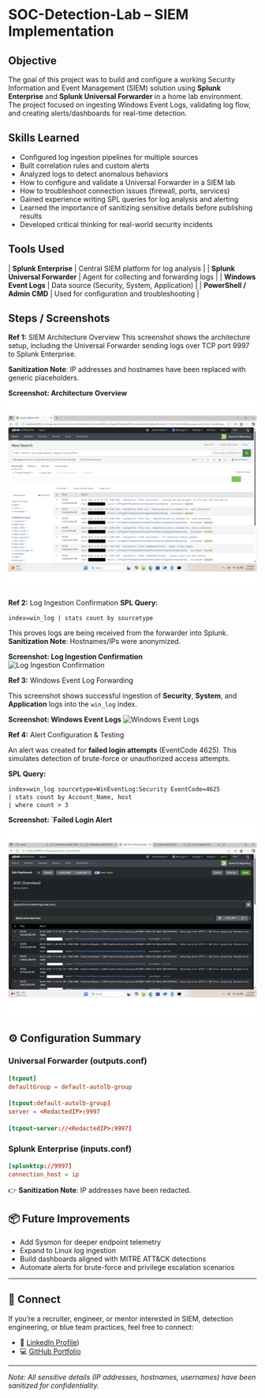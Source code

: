 # SOC-Detection-Lab – SIEM Implementation

## Objective
The goal of this project was to build and configure a working Security Information and Event Management (SIEM) solution using **Splunk Enterprise** and **Splunk Universal Forwarder** in a home lab environment.  
The project focused on ingesting Windows Event Logs, validating log flow, and creating alerts/dashboards for real-time detection.

## Skills Learned
- Configured log ingestion pipelines for multiple sources
- Built correlation rules and custom alerts
- Analyzed logs to detect anomalous behaviors
- How to configure and validate a Universal Forwarder in a SIEM lab
- How to troubleshoot connection issues (firewall, ports, services)
- Gained experience writing SPL queries for log analysis and alerting
- Learned the importance of sanitizing sensitive details before publishing results
- Developed critical thinking for real-world security incidents

## Tools Used
| **Splunk Enterprise** | Central SIEM platform for log analysis |
| **Splunk Universal Forwarder** | Agent for collecting and forwarding logs |
| **Windows Event Logs** | Data source (Security, System, Application) |
| **PowerShell / Admin CMD** | Used for configuration and troubleshooting |

## Steps / Screenshots
**Ref 1:** SIEM Architecture Overview
This screenshot shows the architecture setup, including the Universal Forwarder sending logs over TCP port 9997 to Splunk Enterprise.

**Sanitization Note**: IP addresses and hostnames have been replaced with generic placeholders.

**Screenshot: Architecture Overview**
![Architecture Overview](https://github.com/antwoinecollins/SOC-Detection-Lab-SIEM-Implementation/blob/main/Splunk_System_Log_Volume_by_Source.jpg?raw=true)

**Ref 2:** Log Ingestion Confirmation
**SPL Query:**
```spl
index=win_log | stats count by sourcetype
````

This proves logs are being received from the forwarder into Splunk.
**Sanitization Note**: Hostnames/IPs were anonymized.

**Screenshot: Log Ingestion Confirmation**  
![Log Ingestion Confirmation](https://github.com/antwoinecollins/SOC-Detection-Lab-SIEM-Implementation/blob/main/Log_Ingestion_Confirmation.jpg?raw=true)


**Ref 3:** Windows Event Log Forwarding

This screenshot shows successful ingestion of **Security**, **System**, and **Application** logs into the `win_log` index.

**Screenshot: Windows Event Logs**
![Windows Event Logs](https://github.com/antwoinecollins/SOC-Detection-Lab-SIEM-Implementation/blob/main/Errors_Warnings_Breakdown_by_Source.jpg?raw=true)

**Ref 4:** Alert Configuration & Testing

An alert was created for **failed login attempts** (EventCode 4625). This simulates detection of brute-force or unauthorized access attempts.

**SPL Query:**

```spl
index=win_log sourcetype=WinEventLog:Security EventCode=4625
| stats count by Account_Name, host
| where count > 3
```

**Screenshot: `Failed Login Alert**
![Failed Login Alert](https://github.com/antwoinecollins/SOC-Detection-Lab-SIEM-Implementation/blob/main/Splunk_Errors_In_Last_Hour.jpg?raw=true)

## ⚙️ Configuration Summary

### Universal Forwarder (outputs.conf)

```conf
[tcpout]
defaultGroup = default-autolb-group

[tcpout:default-autolb-group]
server = <RedactedIP>:9997

[tcpout-server://<RedactedIP>:9997]
```

### Splunk Enterprise (inputs.conf)

```conf
[splunktcp://9997]
connection_host = ip
```

👉 **Sanitization Note**: IP addresses have been redacted.

## 📦 Future Improvements

* Add Sysmon for deeper endpoint telemetry
* Expand to Linux log ingestion
* Build dashboards aligned with MITRE ATT\&CK detections
* Automate alerts for brute-force and privilege escalation scenarios

---

## 🤝 Connect

If you’re a recruiter, engineer, or mentor interested in SIEM, detection engineering, or blue team practices, feel free to connect:

* 🔗 [LinkedIn Profile](http://www.linkedin.com/in/antwoinecollins?raw=true))
* 💻 [GitHub Portfolio](#)

---

*Note: All sensitive details (IP addresses, hostnames, usernames) have been sanitized for confidentiality.*
